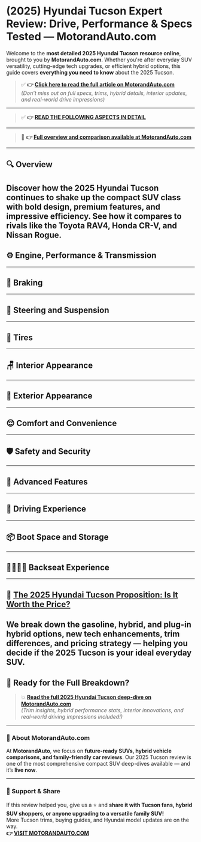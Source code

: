 # (2025) Hyundai Tucson Expert Review: Drive, Performance & Specs Tested — MotorandAuto.com  

Welcome to the **most detailed 2025 Hyundai Tucson resource online**, brought to you by **MotorandAuto.com**. Whether you're after everyday SUV versatility, cutting-edge tech upgrades, or efficient hybrid options, this guide covers **everything you need to know** about the 2025 Tucson.

> ✅ **👉 [Click here to read the full article on MotorandAuto.com](https://motorandauto.com/2025-hyundai-tucson-expert-review-drive-performance-specs-tested/)**  
> *(Don’t miss out on full specs, trims, hybrid details, interior updates, and real-world drive impressions)*

---
> ✅ **👉 [READ THE FOLLOWING ASPECTS IN DETAIL](https://motorandauto.com/2025-hyundai-tucson-expert-review-drive-performance-specs-tested/)**

---
> 📌 **👉 [Full overview and comparison available at MotorandAuto.com](https://motorandauto.com/2025-hyundai-tucson-expert-review-drive-performance-specs-tested/)**

---

## 🔍 **Overview**

Discover how the 2025 Hyundai Tucson continues to shake up the compact SUV class with bold design, premium features, and impressive efficiency. See how it compares to rivals like the Toyota RAV4, Honda CR-V, and Nissan Rogue.  
---

## ⚙️ **Engine, Performance & Transmission**
---

## 🛑 **Braking**
---

## 🔄 **Steering and Suspension**
---

## 🛞 **Tires**
---

## 🪑 **Interior Appearance**
---

## 🚗 **Exterior Appearance**
---

## 😌 **Comfort and Convenience**
---

## 🛡️ **Safety and Security**
---

## 🚀 **Advanced Features**
---

## 🧭 **Driving Experience**
---

## 📦 **Boot Space and Storage**
---

## 👨‍👩‍👧‍👦 **Backseat Experience**
---

## 💸 **[The 2025 Hyundai Tucson Proposition: Is It Worth the Price?](https://motorandauto.com/2025-hyundai-tucson-expert-review-drive-performance-specs-tested/)**

We break down the **gasoline, hybrid, and plug-in hybrid options, new tech enhancements, trim differences, and pricing strategy** — helping you decide if the 2025 Tucson is your ideal everyday SUV.
---

## 🔗 **Ready for the Full Breakdown?**

> 💥 **[Read the full 2025 Hyundai Tucson deep-dive on MotorandAuto.com](https://motorandauto.com/2025-hyundai-tucson-expert-review-drive-performance-specs-tested/)**  
> *(Trim insights, hybrid performance stats, interior innovations, and real-world driving impressions included!)*

---

### 🌟 About MotorandAuto.com

At **MotorandAuto**, we focus on **future-ready SUVs, hybrid vehicle comparisons, and family-friendly car reviews**. Our 2025 Tucson review is one of the most comprehensive compact SUV deep-dives available — and it’s **live now**.

---

### 📣 Support & Share

If this review helped you, give us a ⭐ and **share it with Tucson fans, hybrid SUV shoppers, or anyone upgrading to a versatile family SUV!**  
More Tucson trims, buying guides, and Hyundai model updates are on the way.  
**👉 [VISIT MOTORANDAUTO.COM](https://motorandauto.com/)**
